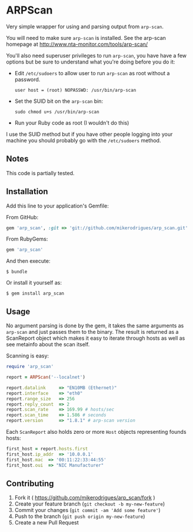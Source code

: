 # ARPScan

Very simple wrapper for using and parsing output from `arp-scan`.

You will need to make sure `arp-scan` is installed. See the arp-scan homepage at http://www.nta-monitor.com/tools/arp-scan/

You'll also need superuser privileges to run `arp-scan`, you have have a few
options but be sure to understand what you're doing before you do it:

* Edit `/etc/sudoers` to allow user to run `arp-scan` as root without a
  password.

	`user host = (root) NOPASSWD: /usr/bin/arp-scan`

* Set the SUID bit on the `arp-scan` bin:

	 `sudo chmod u+s /usr/bin/arp-scan`

* Run your Ruby code as root (I wouldn't do this)

I use the SUID method but if you have other people logging into your machine you
should probably go with the `/etc/sudoers` method.


## Notes

This code is partially tested.


## Installation

Add this line to your application's Gemfile:

From GitHub:
```ruby
gem 'arp_scan', :git => 'git://github.com/mikerodrigues/arp_scan.git'
```

From RubyGems:
```ruby
gem 'arp_scan'
```

And then execute:

    $ bundle

Or install it yourself as:

    $ gem install arp_scan

## Usage

No argument parsing is done by the gem, it takes the same arguments as
`arp-scan` and just passes them to the binary. The result is returned as a
ScanReport object which makes it easy to iterate through hosts as well as see
metainfo about the scan itself.

Scanning is easy:

```ruby
require 'arp_scan'

report = ARPScan('--localnet')

report.datalink 	=> "EN10MB (Ethernet)"
report.interface 	=> "eth0"
report.range_size 	=> 256
report.reply_count 	=> 2
report.scan_rate 	=> 169.99 # hosts/sec
report.scan_time 	=> 1.586 # seconds
report.version 		=> "1.8.1" # arp-scan version
```

Each `ScanReport` also holds zero or more `Host` objects representing founds
hosts:

```ruby
first_host = report.hosts.first
first_host.ip_addr 	=> '10.0.0.1'
first_host.mac 	=> '00:11:22:33:44:55'
first_host.oui 	=> "NIC Manufacturer"
```





## Contributing

1. Fork it ( https://github.com/mikerodrigues/arp_scan/fork )
2. Create your feature branch (`git checkout -b my-new-feature`)
3. Commit your changes (`git commit -am 'Add some feature'`)
4. Push to the branch (`git push origin my-new-feature`)
5. Create a new Pull Request
